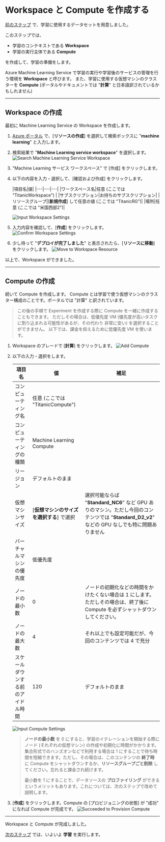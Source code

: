 # Workspace と Compute を作成する

[前のステップ](./01_preparedata.md) で、学習に使用するデータセットを用意しました。

このステップでは、

- 学習のコンテキストである **Workspace**
- 学習の実行主体である **Compute**

を作成して、学習の準備をします。

Azure Machine Learning Service で学習の実行や学習後のサービスの管理を行う環境を **Workspace** と呼びます。
また、学習に使用する仮想マシンのクラスターを **Compute** (ポータルやドキュメントでは "**計算**" と日本語訳されているかもしれません)

---

## Workspace の作成

最初に Machine Learning Service の Workspace を作成します。

1. [Azure ポータル](https://portal.azure.com) で、[**リソースの作成**] を選択して検索ボックスに "**machine learning**" と入力します。
2. 検索結果で "**Machine Learning service workspace**" を選択します。  
   ![Search Machine Learning Service Workspace](./images/02/search_ml_workspace_resource.jpg)

3. "Machine Learning サービス ワークスペース" で [作成] をクリックします。
4. 以下の内容を入力・選択して、[確認および作成] をクリックします。

   |項目名|値|
   |---|---|---|
   |ワークスペース名|任意 (ここでは "TitanicWorkspace") |
   |サブスクリプション|お持ちのサブスクリプション|
   |リソースグループ|[**新規作成**] して任意の値 (ここでは "TitanicRG")|
   |場所|任意 (ここでは "米国西部2")|

   ![Input Workspace Settings](./images/02/input_workspace_settings.jpg)

5. 入力内容を確認して、[**作成**] をクリックします。  
   ![Confirm Workspace Settings](./images/02/confirm_workspace_settings.jpg)

6. 少し待って "**デプロイが完了しました**" と表示されたら、[**リソースに移動**] をクリックします。
   ![Move to Workspace Resource](./images/02/move_to_workspace_resouce.jpg)

以上で、Workspace ができました。

---

## Compute の作成

続いて Compute を作成します。
Compute とは学習で使う仮想マシンのクラスター構成のことです。ポータルでは "計算" と訳されています。

> この後の手順で Experiment を作成する際に Compute を一緒に作成することもできます。
> ただしその場合は、低優先度 VM (優先度が高いタスクに割り込まれる可能性があるが、その代わり  非常に安い) を選択することができません。
> 以下では、課金を抑えるために低優先度 VM を使います。

1. Workspace のブレードで [**計算**] をクリックします。
   ![Add Compute](./images/02/select_compute_and_add_one.jpg)

2. 以下の入力・選択をします。

   |項目名|値|補足|
   |---|---|---|
   |コンピューティング名|任意 (ここでは "TitanicCompute") | |
   |コンピューティングの種類|Machine Learning Compute| |
   |リージョン|デフォルトのまま| |
   |仮想マシンサイズ|[**仮想マシンのサイズを選択する**] で選択|選択可能ならば "**Standard_NC6**" など GPU ありのマシン。ただし今回のコンテンツでは "**Standard_D2_v2**" などの GPU なしでも特に問題ありません|
   |バーチャルマシンの優先度|低優先度| |
   |ノードの最小数| 0 |ノードの初期化などの時間をかけたくない場合は 1 にします。ただしその場合は、終了後に Compute を必ずシャットダウンしてください。|
   |ノードの最大数| 4 |それ以上でも設定可能だが、今回のコンテンツでは 4 で充分|
   |スケールダウンする前のアイドル時間|120|デフォルトのまま|

   ![Input Compute Settings](./images/02/input_compute_settings.jpg)

   > **ノードの最小数** を 0 にすると、学習のイテレーションを開始する際にノード (それぞれの仮想マシン) の作成や初期化に時間がかかります。
   > 集合形式でのハンズオンなどで利用する場合は 1 にすることで待ち時間を短縮できます。ただし、その場合は、このコンテンツの **終了時** に Compute をシャットダウンするか、**リソースグループごと削除** してください。忘れると課金され続けます。  
   >
   > 最小数を 1 にすることで、データソースの **プロファイリング** ができるというメリットもあります。これについては、次のステップで改めて説明します。

3. [**作成**] をクリックします。Compute の [プロビジョニングの状態] が "成功" になれば Compute が完成です。
   ![Succeeded to Provision Compute](./images/02/compute_provision_succeeded.jpg)

---

Workspace と Compute が完成しました。

[次のステップ](./03_runexperiment.md) では、いよいよ **学習** を実行します。
